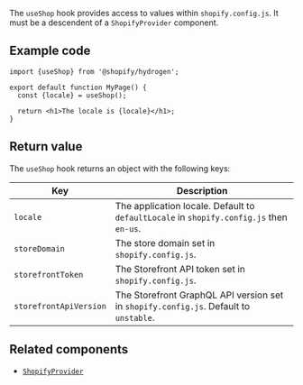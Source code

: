 <!-- This file is generated from source code in the Shopify/hydrogen repo. Edit the files in /packages/hydrogen/src/foundation/useShop and run 'yarn generate-docs' at the root of this repo. For more information, refer to https://github.com/Shopify/shopify-dev/blob/master/content/internal/operations/hydrogen-reference-docs.md. -->

The `useShop` hook provides access to values within `shopify.config.js`. It must be a descendent of a `ShopifyProvider` component.

## Example code

```tsx
import {useShop} from '@shopify/hydrogen';

export default function MyPage() {
  const {locale} = useShop();

  return <h1>The locale is {locale}</h1>;
}
```

## Return value

The `useShop` hook returns an object with the following keys:

| Key                    | Description                                                                             |
| ---------------------- | --------------------------------------------------------------------------------------- |
| `locale`               | The application locale. Default to `defaultLocale` in `shopify.config.js` then `en-us`. |
| `storeDomain`          | The store domain set in `shopify.config.js`.                                            |
| `storefrontToken`      | The Storefront API token set in `shopify.config.js`.                                    |
| `storefrontApiVersion` | The Storefront GraphQL API version set in `shopify.config.js`. Default to `unstable`.   |

## Related components

- [`ShopifyProvider`](/api/hydrogen/components/global/shopifyprovider)
